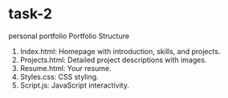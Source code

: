 # task-2
personal portfolio
Portfolio Structure

1. Index.html: Homepage with introduction, skills, and projects.
2. Projects.html: Detailed project descriptions with images.
3. Resume.html: Your resume.
4. Styles.css: CSS styling.
5. Script.js: JavaScript interactivity.

